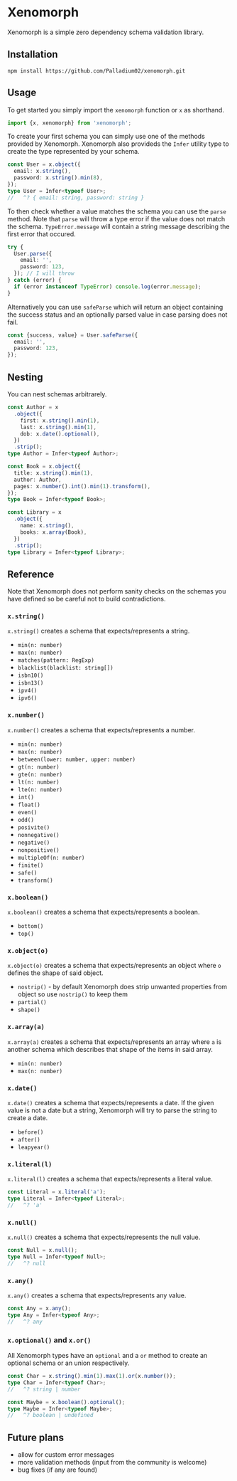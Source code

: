# Xenomorph

Xenomorph is a simple zero dependency schema validation library.

## Installation

```
npm install https://github.com/Palladium02/xenomorph.git
```

## Usage

To get started you simply import the `xenomorph` function or `x` as shorthand.

```ts
import {x, xenomorph} from 'xenomorph';
```

To create your first schema you can simply use one of the methods provided by Xenomorph.
Xenomorph also provideds the `Infer` utility type to create the type represented by your schema.

```ts
const User = x.object({
  email: x.string(),
  password: x.string().min(8),
});
type User = Infer<typeof User>;
//   ^? { email: string, password: string }
```

To then check whether a value matches the schema you can use the `parse` method. Note that `parse` will throw a type error if the value does not match the schema. `TypeError.message` will contain a string message describing the first error that occured.

```ts
try {
  User.parse({
    email: '',
    password: 123,
  }); // I will throw
} catch (error) {
  if (error instanceof TypeError) console.log(error.message);
}
```

Alternatively you can use `safeParse` which will return an object containing the success status and an optionally parsed value in case parsing does not fail.

```ts
const {success, value} = User.safeParse({
  email: '',
  password: 123,
});
```

## Nesting

You can nest schemas arbitrarely.

```ts
const Author = x
  .object({
    first: x.string().min(1),
    last: x.string().min(1),
    dob: x.date().optional(),
  })
  .strip();
type Author = Infer<typeof Author>;

const Book = x.object({
  title: x.string().min(1),
  author: Author,
  pages: x.number().int().min(1).transform(),
});
type Book = Infer<typeof Book>;

const Library = x
  .object({
    name: x.string(),
    books: x.array(Book),
  })
  .strip();
type Library = Infer<typeof Library>;
```

## Reference

Note that Xenomorph does not perform sanity checks on the schemas you have defined so be careful not to build contradictions.

### `x.string()`

`x.string()` creates a schema that expects/represents a string.

- `min(n: number)`
- `max(n: number)`
- `matches(pattern: RegExp)`
- `blacklist(blacklist: string[])`
- `isbn10()`
- `isbn13()`
- `ipv4()`
- `ipv6()`

### `x.number()`

`x.number()` creates a schema that expects/represents a number.

- `min(n: number)`
- `max(n: number)`
- `between(lower: number, upper: number)`
- `gt(n: number)`
- `gte(n: number)`
- `lt(n: number)`
- `lte(n: number)`
- `int()`
- `float()`
- `even()`
- `odd()`
- `posivite()`
- `nonnegative()`
- `negative()`
- `nonpositive()`
- `multipleOf(n: number)`
- `finite()`
- `safe()`
- `transform()`

### `x.boolean()`

`x.boolean()` creates a schema that expects/represents a boolean.

- `bottom()`
- `top()`

### `x.object(o)`

`x.object(o)` creates a schema that expects/represents an object where `o` defines the shape of said object.

- `nostrip()` - by default Xenomorph does strip unwanted properties from object so use `nostrip()` to keep them
- `partial()`
- `shape()`

### `x.array(a)`

`x.array(a)` creates a schema that expects/represents an array where `a` is another schema which describes that shape of the items in said array.

- `min(n: number)`
- `max(n: number)`

### `x.date()`

`x.date()` creates a schema that expects/represents a date. If the given value is not a date but a string, Xenomorph will try to parse the string to create a date.

- `before()`
- `after()`
- `leapyear()`

### `x.literal(l)`

`x.literal(l)` creates a schema that expects/represents a literal value.

```ts
const Literal = x.literal('a');
type Literal = Infer<typeof Literal>;
//   ^? 'a'
```

### `x.null()`

`x.null()` creates a schema that expects/represents the null value.

```ts
const Null = x.null();
type Null = Infer<typeof Null>;
//   ^? null
```

### `x.any()`

`x.any()` creates a schema that expects/represents any value.

```ts
const Any = x.any();
type Any = Infer<typeof Any>;
//   ^? any
```

### `x.optional()` and `x.or()`

All Xenomorph types have an `optional` and a `or` method to create an optional schema or an union respectively.

```ts
const Char = x.string().min(1).max(1).or(x.number());
type Char = Infer<typeof Char>;
//   ^? string | number

const Maybe = x.boolean().optional();
type Maybe = Infer<typeof Maybe>;
//   ^? boolean | undefined
```

## Future plans

- allow for custom error messages
- more validation methods (input from the community is welcome)
- bug fixes (if any are found)
